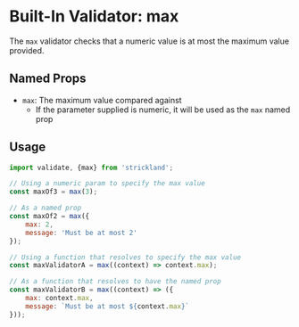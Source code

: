 # Built-In Validator: max

The `max` validator checks that a numeric value is at most the maximum value provided.

## Named Props

* `max`: The maximum value compared against
    * If the parameter supplied is numeric, it will be used as the `max` named prop

## Usage

``` jsx
import validate, {max} from 'strickland';

// Using a numeric param to specify the max value
const maxOf3 = max(3);

// As a named prop
const maxOf2 = max({
    max: 2,
    message: 'Must be at most 2'
});

// Using a function that resolves to specify the max value
const maxValidatorA = max((context) => context.max);

// As a function that resolves to have the named prop
const maxValidatorB = max((context) => ({
    max: context.max,
    message: `Must be at most ${context.max}`
}));
```
